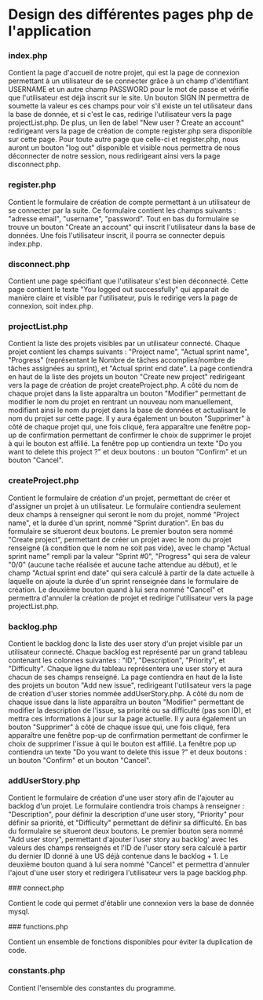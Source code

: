 # Design des différentes pages php de l'application

### index.php

Contient la page d'accueil de notre projet, qui est la page de connexion
permettant à un utilisateur de se connecter grâce à un champ d'identifiant
USERNAME et un autre champ PASSWORD pour le mot de passe et vérifie que
l'utilisateur est déjà inscrit sur le site. Un bouton SIGN IN permettra de
soumette la valeur es ces champs pour voir s'il existe un tel utilisateur dans
la base de donnée, et si c'est le cas, redirige l'utilisateur vers la page
projectList.php. De plus, un lien de label "New user ? Create an account"
redirigeant vers la page de création de compte register.php sera disponible
sur cette page. Pour toute autre page que celle-ci et register.php, nous auront
un bouton "log out" disponible et visible nous permettra de nous déconnecter de
notre session, nous redirigeant ainsi vers la page disconnect.php.

### register.php

Contient le formulaire de création de compte permettant à un utilisateur de
se connecter par la suite. Ce formulaire contient les champs suivants : "adresse
email", "username", "password". Tout en bas du formulaire se trouve un bouton
"Create an account" qui inscrit l'utilisateur dans la base de données. Une fois
l'utilisateur inscrit, il pourra se connecter depuis index.php.


### disconnect.php

Contient une page spécifiant que l'utilisateur s'est bien déconnecté. Cette page
contient le texte "You logged out successfully" qui apparait de manière claire
et visible par l'utilisateur, puis le redirige vers la page de connexion, soit
index.php.

### projectList.php

Contient la liste des projets visibles par un utilisateur connecté. Chaque
projet contient les champs suivants : "Project name", "Actual sprint name",
"Progress" (représentant le Nombre de tâches accomplies/nombre de tâches
assignées au sprint), et "Actual sprint end date". La page contiendra en haut de
la liste des projets un bouton "Create new project" redirigeant vers la page de
création de projet createProject.php. A côté du nom de chaque projet dans la
liste apparaîtra un bouton "Modifier" permettant de modifier le nom du projet
en rentrant un nouveau nom manuellement, modifiant ainsi le nom du projet dans
la base de données et actualisant le nom du projet sur cette page. Il y aura
également un bouton "Supprimer" à côté de chaque projet qui, une fois cliqué,
fera apparaître une fenêtre pop-up de confirmation permettant de confirmer le
choix de supprimer le projet à qui le bouton est affilié. La fenêtre pop up
contiendra un texte "Do you want to delete this project ?" et deux
boutons : un bouton "Confirm" et un bouton "Cancel".

### createProject.php

Contient le formulaire de création d'un projet, permettant de créer et
d'assigner un projet à un utilisateur. Le formulaire contiendra seulement deux
champs à renseigner qui seront le nom du projet, nommé "Project name", et la
durée d'un sprint, nommé "Sprint duration". En bas du formulaire se situeront
deux boutons. Le premier bouton sera nommé "Create project", permettant de créer
un projet avec le nom du projet renseigné (à condition que le nom ne soit pas
vide), avec le champ "Actual sprint name" rempli par la valeur "Sprint #0",
"Progress" qui sera de valeur "0/0" (aucune tache réalisée et aucune tache
attendue au début), et le champ "Actual sprint end date" qui sera calculé à
partir de la date actuelle à laquelle on ajoute la durée d'un sprint renseignée
dans le formulaire de création. Le deuxième bouton quand à lui sera nommé
"Cancel" et permettra d'annuler la création de projet et redirige l'utilisateur
vers la page projectList.php.

### backlog.php

Contient le backlog donc la liste des user story d'un projet visible par un
utilisateur connecté. Chaque backlog est représenté par un grand tableau
contenant les colonnes suivantes : "ID", "Description", "Priority", et
"Difficulty". Chaque ligne du tableau représentera une user story et aura chacun
de ses champs renseigné. La page contiendra en haut de la liste des projets un
bouton "Add new issue", redirigeant l'utilisateur vers la page de création
d'user stories nommée addUserStory.php. A côté du nom de chaque issue dans la
liste apparaîtra un bouton "Modifier" permettant de modifier la description de
l'issue, sa priorité ou sa difficulté (pas son ID), et mettra ces informations à
jour sur la page actuelle. Il y aura également un bouton "Supprimer" à côté de
chaque issue qui, une fois cliqué, fera apparaître une fenêtre pop-up de
confirmation permettant de confirmer le choix de supprimer l'issue à qui le
bouton est affilié. La fenêtre pop up contiendra un texte "Do you want to delete
this issue ?" et deux boutons : un bouton "Confirm" et un bouton "Cancel".

### addUserStory.php

Contient le formulaire de création d'une user story afin de l'ajouter au backlog
d'un projet. Le formulaire contiendra trois champs à renseigner : "Description",
pour définir la description d'une user story, "Priority" pour définir sa
priorité, et "Difficulty" permettant de définir sa difficulté. En bas du
formulaire se situeront deux boutons. Le premier bouton sera nommé "Add user
story", permettant d'ajouter l'user story au backlog' avec les valeurs des
champs renseignés et l'ID de l'user story sera calculé à partir du dernier ID
donné à une US déjà contenue dans le backlog + 1. Le deuxième bouton quand à lui
sera nommé "Cancel" et permettra d'annuler l'ajout d'une user story et
redirigera l'utilisateur vers la page backlog.php.

### connect.php

Contient le code qui permet d'établir une connexion vers la base de donnée mysql.

### functions.php

Contient un ensemble de fonctions disponibles pour éviter la duplication de
code.

### constants.php

Contient l'ensemble des constantes du programme.
